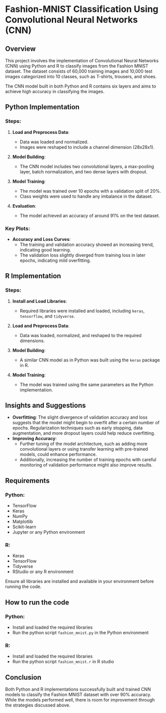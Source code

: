 # Fashion-MNIST Classification Using Convolutional Neural Networks (CNN)

## Overview

This project involves the implementation of Convolutional Neural Networks (CNN) using Python and R to classify images from the Fashion MNIST dataset. The dataset consists of 60,000 training images and 10,000 test images categorized into 10 classes, such as T-shirts, trousers, and shoes.

The CNN model built in both Python and R contains six layers and aims to achieve high accuracy in classifying the images.

## Python Implementation

### Steps:
1. **Load and Preprocess Data**: 
   - Data was loaded and normalized. 
   - Images were reshaped to include a channel dimension (28x28x1).

2. **Model Building**:
   - The CNN model includes two convolutional layers, a max-pooling layer, batch normalization, and two dense layers with dropout.

3. **Model Training**:
   - The model was trained over 10 epochs with a validation split of 20%.
   - Class weights were used to handle any imbalance in the dataset.

4. **Evaluation**:
   - The model achieved an accuracy of around 91% on the test dataset.

### Key Plots:
- **Accuracy and Loss Curves**: 
  - The training and validation accuracy showed an increasing trend, indicating good learning.
  - The validation loss slightly diverged from training loss in later epochs, indicating mild overfitting.

## R Implementation

### Steps:
1. **Install and Load Libraries**: 
   - Required libraries were installed and loaded, including `keras`, `tensorflow`, and `tidyverse`.

2. **Load and Preprocess Data**:
   - Data was loaded, normalized, and reshaped to the required dimensions.

3. **Model Building**:
   - A similar CNN model as in Python was built using the `keras` package in R.

4. **Model Training**:
   - The model was trained using the same parameters as the Python implementation.


## Insights and Suggestions

- **Overfitting**: The slight divergence of validation accuracy and loss suggests that the model might begin to overfit after a certain number of epochs. Regularization techniques such as early stopping, data augmentation, and more dropout layers could help reduce overfitting.
- **Improving Accuracy**: 
  - Further tuning of the model architecture, such as adding more convolutional layers or using transfer learning with pre-trained models, could enhance performance.
  - Additionally, increasing the number of training epochs with careful monitoring of validation performance might also improve results.

## Requirements

### Python:
- TensorFlow
- Keras
- NumPy
- Matplotlib
- Scikit-learn
- Jupyter or any Python environment

### R:
- Keras
- TensorFlow
- Tidyverse
- RStudio or any R environment

Ensure all libraries are installed and available in your environment before running the code.

## How to run the code

### Python:
- Install and loaded the required libraries
- Run the python script `fashion_mnist.py` in the Python environment

### R:
- Install and loaded the required libraries
- Run the python script `fashion_mnist.r` in R studio


## Conclusion

Both Python and R implementations successfully built and trained CNN models to classify the Fashion MNIST dataset with over 90% accuracy. While the models performed well, there is room for improvement through the strategies discussed above.
